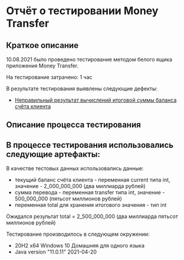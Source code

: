 # Отчёт о тестировании Money Transfer

## Краткое описание

10.08.2021 было проведено тестирование методом белого ящика приложения Money Transfer.

На тестирование затрачено: 1 час

В результате тестирования выявлены следующие дефекты:
* [Неправильный результат вычислений итоговой суммы баланса счёта клиента](https://github.com/Chernasov/JavaQAHomework-1.2.-1/issues/1#issue-964920989)

## Описание процесса тестирования

В процессе тестирования использовались следующие артефакты:
-

В качестве тестовых данных использовались данные:

* текущий баланс счёта клиента - переменная current типа int, значение - 2_000_000_000 (два миллиарда рублей)
* сумма перевода - переменная transfer типа int, значение - 500_000_000 (пятьсот миллионов рублей)
* переменная total для хранения итогового значения - тип int

Ожидался результат total = 2_500_000_000 (два миллиарда пятьсот миллионов рублей)

Тестирование производилось в следующем окружении:
* 20H2 x64 Windows 10 Домашняя для одного языка
* Java version "11.0.11" 2021-04-20